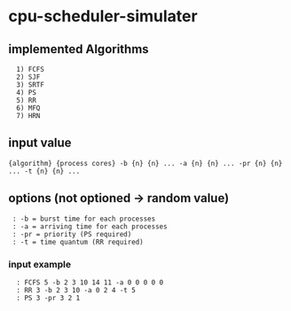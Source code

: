 # cpu-scheduler-simulater

  ## implemented Algorithms
      1) FCFS
      2) SJF
      3) SRTF
      4) PS
      5) RR
      6) MFQ
      7) HRN
  
  ## input value
    {algorithm} {process cores} -b {n} {n} ... -a {n} {n} ... -pr {n} {n} ... -t {n} {n} ...

  ## options (not optioned -> random value)
     : -b = burst time for each processes
     : -a = arriving time for each processes
     : -pr = priority (PS required)
     : -t = time quantum (RR required)

  ### input example 
      : FCFS 5 -b 2 3 10 14 11 -a 0 0 0 0 0
      : RR 3 -b 2 3 10 -a 0 2 4 -t 5
      : PS 3 -pr 3 2 1
